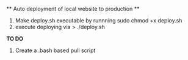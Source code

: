 ** Auto deployment of local website to production **

1. Make deploy.sh executable by runnning sudo chmod +x deploy.sh
2. execute deploying via > ./deploy.sh <ssh linked name> <wp-content path folder> <sql table name>

**TO DO**
1. Create a .bash based pull script
